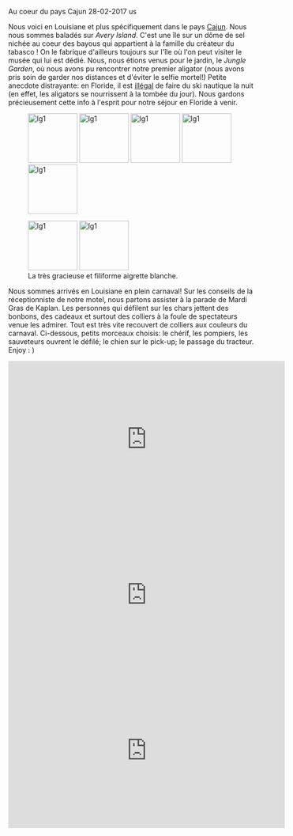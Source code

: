 Au coeur du pays Cajun
28-02-2017
us

Nous voici en Louisiane et plus spécifiquement dans le pays [Cajun](https://fr.wikipedia.org/wiki/Cadiens). Nous nous sommes baladés sur *Avery Island*. C'est une île sur un dôme de sel nichée au coeur des bayous qui appartient à la famille du créateur du tabasco ! On le fabrique d'ailleurs toujours sur l'île où l'on peut visiter le musée qui lui est dédié. Nous, nous étions venus pour le jardin, le *Jungle Garden*, où nous avons pu rencontrer notre premier aligator (nous avons pris soin de garder nos distances et d'éviter le selfie mortel!) Petite anecdote distrayante: en Floride, il est [illégal](http://myfwc.com/boating/regulations/) de faire du ski nautique la nuit (en effet, les aligators se nourrissent à la tombée du jour). Nous gardons précieusement cette info à l'esprit pour notre séjour en Floride à venir.


<figure>
  <img src='{{ imgThumb "1.jpg"}}' data-image-opened='{{img "1.jpg" }}' class="image" alt="lg1" style="width:100px"/>
  <img src='{{ imgThumb "2.jpg"}}' data-image-opened='{{img "2.jpg" }}' class="image" alt="lg1" style="width:100px"/>
  <img src='{{ imgThumb "3.jpg"}}' data-image-opened='{{img "3.jpg" }}' class="image" alt="lg1" style="width:100px"/>
  <img src='{{ imgThumb "4.jpg"}}' data-image-opened='{{img "4.jpg" }}' class="image" alt="lg1" style="height:100px"/>
  <img src='{{ imgThumb "5.jpg"}}' data-image-opened='{{img "5.jpg" }}' class="image" alt="lg1" style="height:100px"/>
</figure>

<figure>
  <img src='{{ imgThumb "6.jpg"}}' data-image-opened='{{img "6.jpg" }}' class="image" alt="lg1" style="width:100px"/>
  <img src='{{ imgThumb "7.jpg"}}' data-image-opened='{{img "7.jpg" }}' class="image" alt="lg1" style="height:100px"/>
  <figcaption>
    La très gracieuse et filiforme aigrette blanche.
  </figcaption>
</figure>


Nous sommes arrivés en Louisiane en plein carnaval! Sur les conseils de la réceptionniste de notre motel, nous partons assister à la parade de Mardi Gras de Kaplan. Les personnes qui défilent sur les chars jettent des bonbons, des cadeaux et surtout des colliers à la foule de spectateurs venue les admirer. Tout est très vite recouvert de colliers aux couleurs du carnaval. Ci-dessous, petits morceaux choisis: le chérif, les pompiers, les sauveteurs ouvrent le défilé; le chien sur le pick-up; le passage du tracteur. Enjoy : ) 


<div style="text-align: center;">
  <iframe width="560" height="315" src="https://www.youtube.com/embed/BojAnNhg0J4" frameborder="0" allowfullscreen></iframe>
</div>

<div style="text-align: center;">
  <iframe width="560" height="315" src="https://www.youtube.com/embed/C8NxdQ1xRTk" frameborder="0" allowfullscreen></iframe>
</div>

<div style="text-align: center;">
  <iframe width="560" height="315" src="https://www.youtube.com/embed/U90xwDvmkL0" frameborder="0" allowfullscreen></iframe>
</div>
